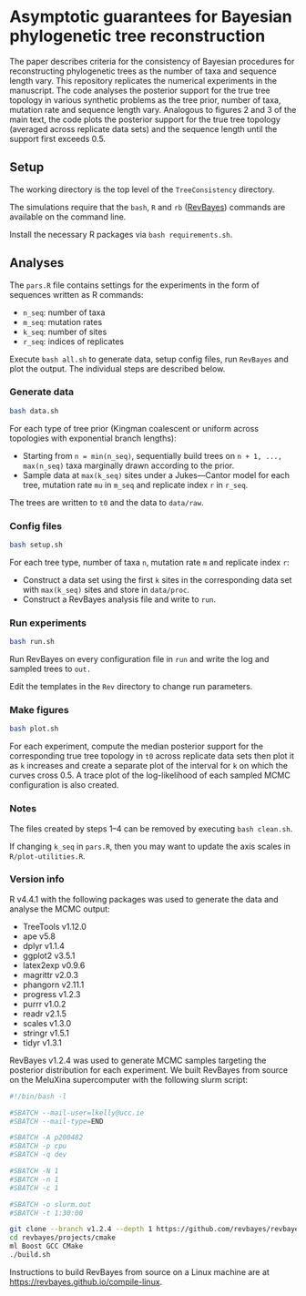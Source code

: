 # Asymptotic guarantees for Bayesian phylogenetic tree reconstruction
The paper describes criteria for the consistency of Bayesian procedures for reconstructing phylogenetic trees as the number of taxa and sequence length vary. This repository replicates the numerical experiments in the manuscript. The code analyses the posterior support for the true tree topology in various synthetic problems as the tree prior, number of taxa, mutation rate and sequence length vary. Analogous to figures 2 and 3 of the main text, the code plots the posterior support for the true tree topology (averaged across replicate data sets) and the sequence length until the support first exceeds 0.5.

## Setup
The working directory is the top level of the `TreeConsistency` directory.

The simulations require that the `bash`, `R` and `rb` ([RevBayes](https://revbayes.github.io)) commands are available on the command line.

Install the necessary R packages via `bash requirements.sh`.

## Analyses
The `pars.R` file contains settings for the experiments in the form of sequences written as R commands:
* `n_seq`: number of taxa
* `m_seq`: mutation rates
* `k_seq`: number of sites
* `r_seq`: indices of replicates

Execute `bash all.sh` to generate data, setup config files, run `RevBayes` and plot the output.
The individual steps are described below.

### Generate data
```bash
bash data.sh
```

For each type of tree prior (Kingman coalescent or uniform across topologies with exponential branch lengths):
* Starting from `n = min(n_seq)`, sequentially build trees on `n + 1, ..., max(n_seq)` taxa marginally drawn according to the prior.
* Sample data at `max(k_seq)` sites under a Jukes—Cantor model for each tree, mutation rate `mu` in `m_seq` and replicate index `r` in `r_seq`.

The trees are written to `t0` and the data to `data/raw`.

### Config files
```bash
bash setup.sh
```
For each tree type, number of taxa `n`, mutation rate `m` and replicate index `r`:
* Construct a data set using the first `k` sites in the corresponding data set with `max(k_seq)` sites and store in `data/proc`.
* Construct a RevBayes analysis file and write to `run`.


### Run experiments
```bash
bash run.sh
```
Run RevBayes on every configuration file in `run` and write the log and sampled trees to `out.`

Edit the templates in the `Rev` directory to change run parameters.

### Make figures
```bash
bash plot.sh
```
For each experiment, compute the median posterior support for the corresponding true tree topology in `t0` across replicate data sets then plot it as `k` increases and create a separate plot of the interval for `k` on which the curves cross 0.5.
A trace plot of the log-likelihood of each sampled MCMC configuration is also created.

### Notes
The files created by steps 1–4 can be removed by executing `bash clean.sh`.

If changing `k_seq` in `pars.R`, then you may want to update the axis scales in `R/plot-utilities.R`.

### Version info
R v4.4.1 with the following packages was used to generate the data and analyse the MCMC output:
- TreeTools v1.12.0
- ape v5.8
- dplyr v1.1.4
- ggplot2 v3.5.1
- latex2exp v0.9.6
- magrittr v2.0.3
- phangorn v2.11.1
- progress v1.2.3
- purrr v1.0.2
- readr v2.1.5
- scales v1.3.0
- stringr v1.5.1
- tidyr v1.3.1

RevBayes v1.2.4 was used to generate MCMC samples targeting the posterior distribution for each experiment.
We built RevBayes from source on the MeluXina supercomputer with the following slurm script:
```bash
#!/bin/bash -l

#SBATCH --mail-user=lkelly@ucc.ie
#SBATCH --mail-type=END

#SBATCH -A p200482
#SBATCH -p cpu
#SBATCH -q dev

#SBATCH -N 1
#SBATCH -n 1
#SBATCH -c 1

#SBATCH -o slurm.out
#SBATCH -t 1:30:00

git clone --branch v1.2.4 --depth 1 https://github.com/revbayes/revbayes.git
cd revbayes/projects/cmake
ml Boost GCC CMake
./build.sh
```
Instructions to build RevBayes from source on a Linux machine are at https://revbayes.github.io/compile-linux.
